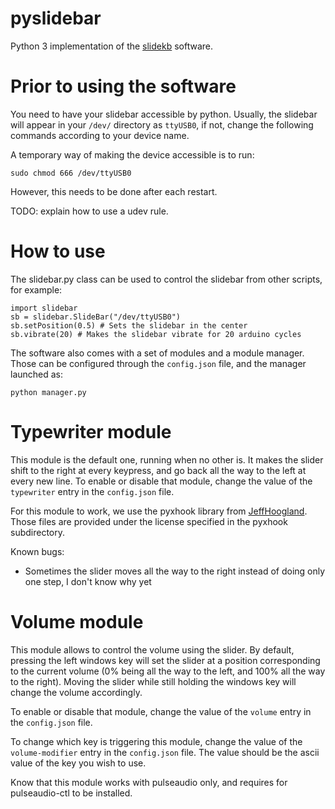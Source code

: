 # pyslidebar

Python 3 implementation of the [slidekb](https://slidekb.com/) software.

# Prior to using the software

You need to have your slidebar accessible by python.
Usually, the slidebar will appear in your `/dev/` directory as `ttyUSB0`, if not, change the following commands according to your device name.

A temporary way of making the device accessible is to run:

    sudo chmod 666 /dev/ttyUSB0

However, this needs to be done after each restart.

TODO: explain how to use a udev rule.

# How to use

The slidebar.py class can be used to control the slidebar from other scripts, for example:

    import slidebar
    sb = slidebar.SlideBar("/dev/ttyUSB0")
    sb.setPosition(0.5) # Sets the slidebar in the center
    sb.vibrate(20) # Makes the slidebar vibrate for 20 arduino cycles

The software also comes with a set of modules and a module manager.
Those can be configured through the `config.json` file, and the manager launched as:

    python manager.py

# Typewriter module

This module is the default one, running when no other is.
It makes the slider shift to the right at every keypress, and go back all the way to the left at every new line.
To enable or disable that module, change the value of the `typewriter` entry in the `config.json` file.

For this module to work, we use the pyxhook library from [JeffHoogland](https://github.com/JeffHoogland/pyxhook).
Those files are provided under the license specified in the pyxhook subdirectory.

Known bugs:

 - Sometimes the slider moves all the way to the right instead of doing only one step, I don't know why yet

# Volume module

This module allows to control the volume using the slider.
By default, pressing the left windows key will set the slider at a position corresponding to the current volume (0% being all the way to the left, and 100% all the way to the right).
Moving the slider while still holding the windows key will change the volume accordingly.

To enable or disable that module, change the value of the `volume` entry in the `config.json` file.


To change which key is triggering this module, change the value of the `volume-modifier` entry in the `config.json` file.
The value should be the ascii value of the key you wish to use.

Know that this module works with pulseaudio only, and requires for pulseaudio-ctl to be installed.
